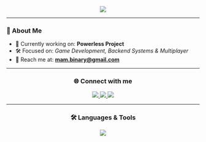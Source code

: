 <!-- Amin Mo GitHub Profile -->

<p align="center">
  <img src="https://readme-typing-svg.herokuapp.com?font=Fira+Code&size=28&duration=2800&pause=1200&color=00C2FF&center=true&vCenter=true&width=600&lines=👋+Hi%2C+I'm+Amin+Mo;🎮+Unity+%26+C%23+Game+Developer;🚀+Always+learning+new+things!">
</p>

---

### 🚀 About Me
- 🔭 Currently working on: **Powerless Project**  
- 🛠️ Focused on: *Game Development, Backend Systems & Multiplayer*  
- 📧 Reach me at: **mam.binary@gmail.com**  

---

<h3 align="center">🌐 Connect with me</h3>
<p align="center">
  <a href="https://www.youtube.com/c/mam-team" target="_blank">
    <img src="https://img.shields.io/badge/YouTube-FF0000?style=for-the-badge&logo=youtube&logoColor=white"/>
  </a>
  <a href="mailto:mam.binary@gmail.com" target="_blank">
    <img src="https://img.shields.io/badge/Gmail-D14836?style=for-the-badge&logo=gmail&logoColor=white"/>
  </a>
  <a href="https://discordapp.com/users/YOUR_DISCORD_ID" target="_blank">
    <img src="https://img.shields.io/badge/Discord-5865F2?style=for-the-badge&logo=discord&logoColor=white"/>
  </a>
</p>

---

<h3 align="center">🛠️ Languages & Tools</h3>
<p align="center">
  <img src="https://skillicons.dev/icons?i=unity,cs,cpp,java,git,github,linux,postgres,mongodb,docker,nodejs&perline=6" />
</p>